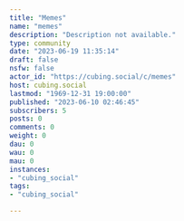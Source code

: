 ```yaml
---
title: "Memes" 
name: "memes"
description: "Description not available."
type: community
date: "2023-06-19 11:35:14"
draft: false
nsfw: false
actor_id: "https://cubing.social/c/memes"
host: cubing.social
lastmod: "1969-12-31 19:00:00"
published: "2023-06-10 02:46:45"
subscribers: 5
posts: 0
comments: 0
weight: 0
dau: 0
wau: 0
mau: 0
instances:
- "cubing_social"
tags: 
- "cubing_social"

---
```

